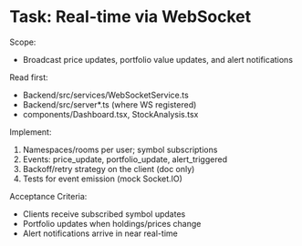 # Task: Real-time via WebSocket

Scope:
- Broadcast price updates, portfolio value updates, and alert notifications

Read first:
- Backend/src/services/WebSocketService.ts
- Backend/src/server*.ts (where WS registered)
- components/Dashboard.tsx, StockAnalysis.tsx

Implement:
1) Namespaces/rooms per user; symbol subscriptions
2) Events: price_update, portfolio_update, alert_triggered
3) Backoff/retry strategy on the client (doc only)
4) Tests for event emission (mock Socket.IO)

Acceptance Criteria:
- Clients receive subscribed symbol updates
- Portfolio updates when holdings/prices change
- Alert notifications arrive in near real-time

